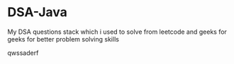 # DSA-Java


My DSA questions stack which i used to solve from leetcode and geeks for geeks for better problem solving skills

qwssaderf







